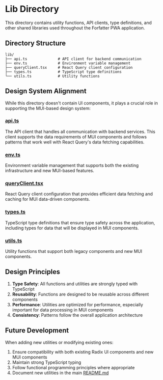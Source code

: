 # Lib Directory

This directory contains utility functions, API clients, type definitions, and other shared libraries used throughout the Forfatter PWA application.

## Directory Structure

```
lib/
├── api.ts              # API client for backend communication
├── env.ts              # Environment variable management
├── queryClient.tsx     # React Query client configuration
├── types.ts            # TypeScript type definitions
└── utils.ts            # Utility functions
```

## Design System Alignment

While this directory doesn't contain UI components, it plays a crucial role in supporting the MUI-based design system:

### [api.ts](api.ts)
The API client that handles all communication with backend services. This client supports the data requirements of MUI components and follows patterns that work well with React Query's data fetching capabilities.

### [env.ts](env.ts)
Environment variable management that supports both the existing infrastructure and new MUI-based features.

### [queryClient.tsx](queryClient.tsx)
React Query client configuration that provides efficient data fetching and caching for MUI data-driven components.

### [types.ts](types.ts)
TypeScript type definitions that ensure type safety across the application, including types for data that will be displayed in MUI components.

### [utils.ts](utils.ts)
Utility functions that support both legacy components and new MUI components.

## Design Principles

1. **Type Safety**: All functions and utilities are strongly typed with TypeScript
2. **Reusability**: Functions are designed to be reusable across different components
3. **Performance**: Utilities are optimized for performance, especially important for data processing in MUI components
4. **Consistency**: Patterns follow the overall application architecture

## Future Development

When adding new utilities or modifying existing ones:
1. Ensure compatibility with both existing Radix UI components and new MUI components
2. Maintain strong TypeScript typing
3. Follow functional programming principles where appropriate
4. Document new utilities in the main [README.md](../README.md)